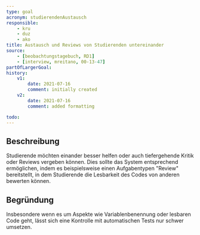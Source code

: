 ```yaml
---
type: goal
acronym: studierendenAustausch
responsible: 
    - kru
    - duz
    - ako
title: Austausch und Reviews von Studierenden untereinander
source:
    - [beobachtungstagebuch, RD1]
    - [interview, mreitano, 00-13-47]
partOfLargerGoal:
history:
    v1:
        date: 2021-07-16
        comment: initially created
    v2:
        date: 2021-07-16
        comment: added formatting

todo:
---
```


## Beschreibung

Studierende möchten einander besser helfen oder auch tiefergehende Kritik oder Reviews vergeben können. Dies sollte das System entsprechend ermöglichen, indem es beispielsweise einen Aufgabentypen "Review" bereitstellt, in dem Studierende die Lesbarkeit des Codes von anderen bewerten können.

## Begründung

Insbesondere wenn es um Aspekte wie Variablenbenennung oder lesbaren Code geht, lässt sich eine Kontrolle mit automatischen Tests nur schwer umsetzen.